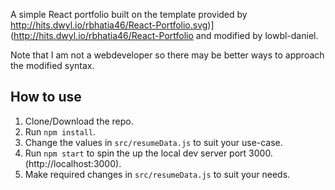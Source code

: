A simple React portfolio built on the template provided by 
http://hits.dwyl.io/rbhatia46/React-Portfolio.svg)](http://hits.dwyl.io/rbhatia46/React-Portfolio
and modified by lowbl-daniel.

Note that I am not a webdeveloper so there may be better ways to approach the modified syntax.

## How to use
1. Clone/Download the repo.
2. Run  ``` npm install ```.
3. Change the values in ```src/resumeData.js``` to suit your use-case.
4. Run ```npm start``` to spin the up the local dev server port 3000.(http://localhost:3000).
5. Make required changes in ```src/resumeData.js``` to suit your needs.

